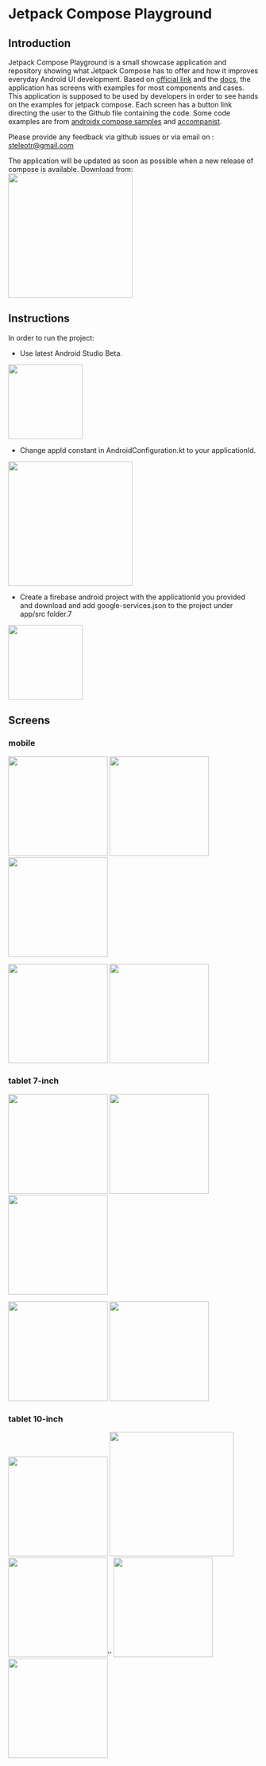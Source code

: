 # Jetpack Compose Playground

## Introduction

Jetpack Compose Playground is a small showcase application and repository showing what Jetpack
Compose has to offer and how it improves everyday Android UI development. Based
on [official link](https://developer.android.com/jetpack/compose) and
the [docs](https://developer.android.com/jetpack/compose/documentation), the application has screens
with examples for most components and cases. This application is supposed to be used by developers
in order to see hands on the examples for jetpack compose. Each screen has a button link directing
the user to the Github file containing the code. Some code examples are
from [androidx compose samples](https://github.com/androidx/androidx/tree/androidx-main/compose)
and [accompanist](https://github.com/google/accompanist).

Please provide any feedback via github issues or via email on : steleotr@gmail.com

The application will be updated as soon as possible when a new release of compose is available.
Download from:
<a href="https://play.google.com/store/apps/details?id=com.steleot.jetpackcompose.playground">
<img src="screenshots/google-play-badge.png" width="250">
</a>

## Instructions

In order to run the project:

* Use latest Android Studio Beta.

<img src="screenshots/android_studio.png" width="150" />

* Change appId constant in AndroidConfiguration.kt to your applicationId.

<img src="screenshots/android_configuration.png" width="250" />

* Create a firebase android project with the applicationId you provided and download and add
  google-services.json to the project under app/src folder.7

<img src="screenshots/google_services.png" width="150" />

## Screens

### mobile

<img src="screenshots/mobile_1.png" width="200" /> <img src="screenshots/mobile_2.png" width="200" /> <img src="screenshots/mobile_3.png" width="200" />

<img src="screenshots/mobile_4.png" width="200" /> <img src="screenshots/mobile_5.png" width="200" />

### tablet 7-inch

<img src="screenshots/tablet_7_1.png" width="200" /> <img src="screenshots/tablet_7_2.png" width="200" /> <img src="screenshots/tablet_7_3.png" width="200" />

<img src="screenshots/tablet_7_4.png" width="200" /> <img src="screenshots/tablet_7_5.png" width="200" />

### tablet 10-inch

<img src="screenshots/tablet_10_1.png" width="200" /> <img src="screenshots/tablet_10_2.png" width="250" /> <img src="screenshots/tablet_10_3.png" width="200" />''
<img src="screenshots/tablet_10_4.png" width="200" /> <img src="screenshots/tablet_10_5.png" width="200" />
